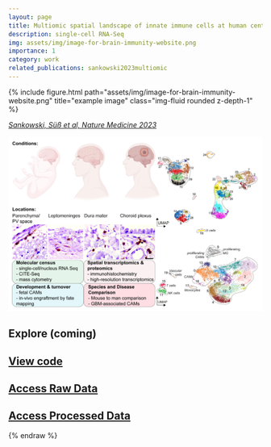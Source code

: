 ```yaml
---
layout: page
title: Multiomic spatial landscape of innate immune cells at human central nervous system borders
description: single-cell RNA-Seq
img: assets/img/image-for-brain-immunity-website.png
importance: 1
category: work
related_publications: sankowski2023multiomic
---
```


<div class="row">
    <div class="col-sm mt-3 mt-md-0">
        {% include figure.html path="assets/img/image-for-brain-immunity-website.png" title="example image" class="img-fluid rounded z-depth-1" %}
    </div>
</div>

[*Sankowski, Süß et al, Nature Medicine 2023*](https://www.nature.com/articles/s41591-023-02673-1)

![](/assets/img/image-for-brain-immunity-website.png)

## Explore (coming)

## [View code](https://github.com/rsankowski/sankowski_et_al_human_CAMs_code)

## [Access Raw Data](https://ega-archive.org/studies/EGAS50000000030)

## [Access Processed Data](https://www.ncbi.nlm.nih.gov/geo/query/acc.cgi?acc=GSE245311)

{% endraw %}
